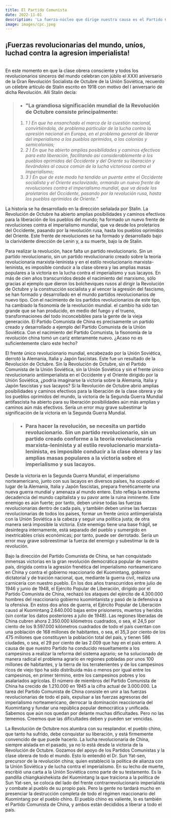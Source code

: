 ```yaml
---
title: El Partido Comunista
date: 2022-11-01
description: 'La fuerza-núcleo que dirige nuestra causa es el Partido Comunista de China. La base teórica que guía nuestro pensamiento es el marxismo-leninismo.'
image: images/cpc.jpeg
---
```


## ¡Fuerzas revolucionarias del mundo, uníos, luchad contra la agresion imperialista!
&nbsp;  
En este momento en que la clase obrera consciente y todos los revolucionarios sinceros del mundo celebran con júbilo el XXXI aniversario de la Gran Revolución Socialista de Octubre de la Unión Soviética, recuerdo un célebre artículo de Stalin escrito en 1918 con motivo del I aniversario de dicha Revolución. Allí Stalin decía:  

>- ### "La grandiosa significación mundial de la Revolución de Octubre consiste principalmente:
>
> 1. _1 ) En que ha ensanchado el marco de la cuestión nacional, convirtiéndola, de problema particular de la lucha contra la opresión nacional en Europa, en el problema general de liberar del imperialismo a los pueblos oprimidos, a las colonias y semicolonias;_  
> 2. _2 ) En que ha abierto amplias posibilidades y caminos efectivos para esta liberación, facilitando así considerablemente a los pueblos oprimidos del Occidente y del Oriente su liberación y llevándoles al cauce común de la lucha victoriosa contra el imperialismo;_  
> 3. _3 ) En que de este modo ha tendido un puente entre el Occidente socialista y el Oriente esclavizado, ormando un nuevo frente de revoluciones contra el imperialismo mundial, que va desde los proletarios del Occidente, pasando por la revolución rusa, hasta los pueblos oprimidos de Oriente."_

La historia se ha desarrollado en la dirección señalada por Stalin. La Revolución de Octubre ha abierto amplias posibilidades y caminos efectivos para la liberación de los pueblos del mundo; ha formado un nuevo frente de revoluciones contra el imperialismo mundial, que va desde los proletarios del Occidente, pasando por la revolución rusa, hasta los pueblos oprimidos del Oriente. Este frente de revoluciones se ha formado y desarrollado bajo la clarividente dirección de Lenin y, a su muerte, bajo la de Stalin.  

 Para realizar la revolución, hace falta un partido revolucionario. Sin un partido revolucionario, sin un partido revolucionario creado sobre la teoría revolucionaria marxista-leninista y en el estilo revolucionario marxista-leninista, es imposible conducir a la clase obrera y las amplias masas populares a la victoria en la lucha contra el imperialismo y sus lacayos. En más de cien años transcurridos desde el nacimiento del marxismo, sólo gracias al ejemplo que dieron los bolcheviques rusos al dirigir la Revolución de Octubre y la construcción socialista y al vencer la agresión del fascismo, se han formado y desarrollado en el mundo partidos revolucionarios de nuevo tipo. Con el nacimiento de los partidos revolucionarios de este tipo, ha cambiado la fisonomía de la revolución mundial. el cambio ha sido tan grande que se han producido, en medio del fuego y el trueno, transformaciones del todo inconcebibles para la gente de la vieja generación. El Partido Comunista de China es precisamente un partido creado y desarrollado a ejemplo del Partido Comunista de la Unión Soviética. Con el nacimiento del Partido Comunista, la fisonomía de la revolución china tomó un cariz enteramente nuevo. ¿Acaso no es suficientemente claro este hecho?  

 El frente único revolucionario mundial, encabezado por la Unión Soviética, derrotó la Alemania, Italia y Japón fascistas. Este fue un resultado de la Revolución de Octubre. Sin la Revolución de Octubre, sin el Partido Comunista de la Unión Soviética, sin la Unión Soviética y sin el frente único revolucionario antiimperialista en el Occidente y el Oriente dirigido por la Unión Soviética, ¿podría imaginarse la victoria sobre la Alemania, Italia y Japón fascistas y sus lacayos? Si la Revolución de Octubre abrió amplias posibilidades y caminos efectivos para la liberación de la clase obrera y de los pueblos oprimidos del mundo, la victoria de la Segunda Guerra Mundial antifascista ha abierto para su liberación posibilidades aún más amplias y caminos aún más efectivos. Sería un error muy grave subestimar la significación de la victoria en la Segunda Guerra Mundial.   

 >- ### Para hacer la revolución, se necesita un partido revolucionario. Sin un partido revolucionario, sin un partido creado conforme a la teoría revolucionaria marxista-leninista y al estilo revolucionario marxista-leninista, es imposible conducir a la clase obrera y las amplias masas populares a la victoria sobre el imperialismo y sus lacayos.

 Desde la victoria en la Segunda Guerra Mundial, el imperialismo norteamericano, junto con sus lacayos en diversos países, ha ocupado el lugar de la Alemania, Italia y Japón fascistas, prepara frenéticamente una nueva guerra mundial y amenaza al mundo entero. Esto refleja la extrema decadencia del mundo capitalista y su pavor ante la ruina inminente. Este enemigo es aún fuerte; por tanto, deben unirse todas las fuerzas revolucionarias dentro de cada país, y también deben unirse las fuerzas revolucionarias de todos los países, formar un frente único antiimperialista con la Unión Soviética a la cabeza y seguir una política justa; de otra manera será imposible la victoria. Este enemigo tiene una base frágil, se desintegra internamente, está separado del pueblo y sumergido en inextricables crisis económicas; por tanto, puede ser derrotado. Sería un error muy grave sobreestimar la fuerza del enemigo y subestimar la de la revolución.

 Bajo la dirección del Partido Comunista de China, se han conquistado inmensas victorias en la gran revolución democrática popular de nuestro país, dirigida contra la agresión frenética del imperialismo norteamericano en China y contra el gobierno reaccionario del Kuomintang, gobierno dictatorial y de traición nacional, que, mediante la guerra civil, realiza una carnicería con nuestro pueblo. En los dos años transcurridos entre julio de 1946 y junio de 1948, el Ejército Popular de Liberación, dirigido por el Partido Comunista de China, rechazó los ataques del ejército de 4.300.000 hombres del reaccionario gobierno kuomintanista y pasó de la defensiva a la ofensiva. En estos dos años de guerra, el Ejército Popular de Liberación causó al Kuomintang 2.640.000 bajas entre prisioneros, muertos y heridos (sin contar los datos posteriores a julio de 1948). Las regiones liberadas de China cubren ahora 2.350.000 kilómetros cuadrados, o sea, el 24,5 por ciento de los 9.597.000 kilómetros cuadrados de todo el país cuentan con una población de 168 millones de habitantes, o sea, el 35,3 por ciento de los 475 millones que constituyen la población total del país, y tienen 586 ciudades, o sea, el 29 por ciento de las 2.009 que hay en el país entero. A causa de que nuestro Partido ha conducido resueltamente a los campesinos a realizar la reforma del sistema agrario; se ha solucionado de manera radical el problema agrario en regiones pobladas por unos 100 millones de habitantes, y la tierra de los terratenientes y de los campesinos ricos de viejo tipo ha sido distribuida más o menos por igual entre los campesinos, en primer término, entre los campesinos pobres y los asalariados agrícolas. El número de miembros del Partido Comunista de China ha crecido de 1.210.000 en 1945 a la cifra actual de 3.000.000. La tarea del Partido Comunista de China consiste en unir a las fuerzas revolucionarias de todo el país, expulsar a las fuerzas agresoras del imperialismo norteamericano, derrocar la dominación reaccionaria del Kuomintang y fundar una república popular democrática y unificada. Sabemos que aún nos quedan por delante muchas dificultades. Pero no las tememos. Creemos que las dificultades deben y pueden ser vencidas.  

La Revolución de Octubre nos alumbra con su resplandor. el pueblo chino, que tanto ha sufrido, debe conquistar su liberación, y está firmemente convencido de que puede hacerlo. La lucha revolucionaria de China, siempre aislada en el pasado, ya no lo está desde la victoria de la Revolución de Octubre. Gozamos del apoyo de los Partidos Comunistas y la clase obrera de todo el mundo. Esto lo entendió el Dr. Sun Yat-sen, precursor de la revolución china; quien estableció la política de alianza con la Unión Soviética y de lucha contra el imperialismo. En su lecho de muerte, escribió una carta a la Unión Soviética como parte de su testamento. Es la pandilla chiangkaishekista del Kuomintang la que traiciona a la política de Sun Yat-sen, se coloca del lado del frente contrarrevolucionario imperialista y combate al pueblo de su propio país. Pero la gente no tardará mucho en presenciar la destrucción completa de todo el régimen reaccionario del Kuomintang por el pueblo chino. El pueblo chino es valiente, lo es también el Partido Comunista de China, y ambos están decididos a liberar a todo el país.
